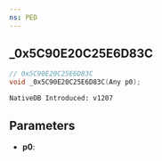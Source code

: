 ```yaml
---
ns: PED
---
```

## _0x5C90E20C25E6D83C

```c
// 0x5C90E20C25E6D83C
void _0x5C90E20C25E6D83C(Any p0);
```

```
NativeDB Introduced: v1207
```

## Parameters
* **p0**:
